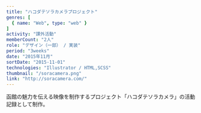 ```yaml
---
title: "ハコダテソラカメラプロジェクト"
genres: [
  { name: "Web", type: "web" }
]
activity: "課外活動"
memberCount: "2人"
role: "デザイン（一部） / 実装"
period: "3weeks"
date: "2015年11月"
sortDate: "2015-11-01"
technologies: "Illustrator / HTML,SCSS"
thumbnail: "/soracamera.png"
link: "http://soracamera.com/"
---
```


函館の魅力を伝える映像を制作するプロジェクト「ハコダテソラカメラ」の活動記録として制作。

